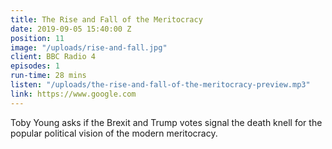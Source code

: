 ```yaml
---
title: The Rise and Fall of the Meritocracy
date: 2019-09-05 15:40:00 Z
position: 11
image: "/uploads/rise-and-fall.jpg"
client: BBC Radio 4
episodes: 1
run-time: 28 mins
listen: "/uploads/the-rise-and-fall-of-the-meritocracy-preview.mp3"
link: https://www.google.com
---
```


Toby Young asks if the Brexit and Trump votes signal the death knell for the popular political vision of the modern meritocracy.